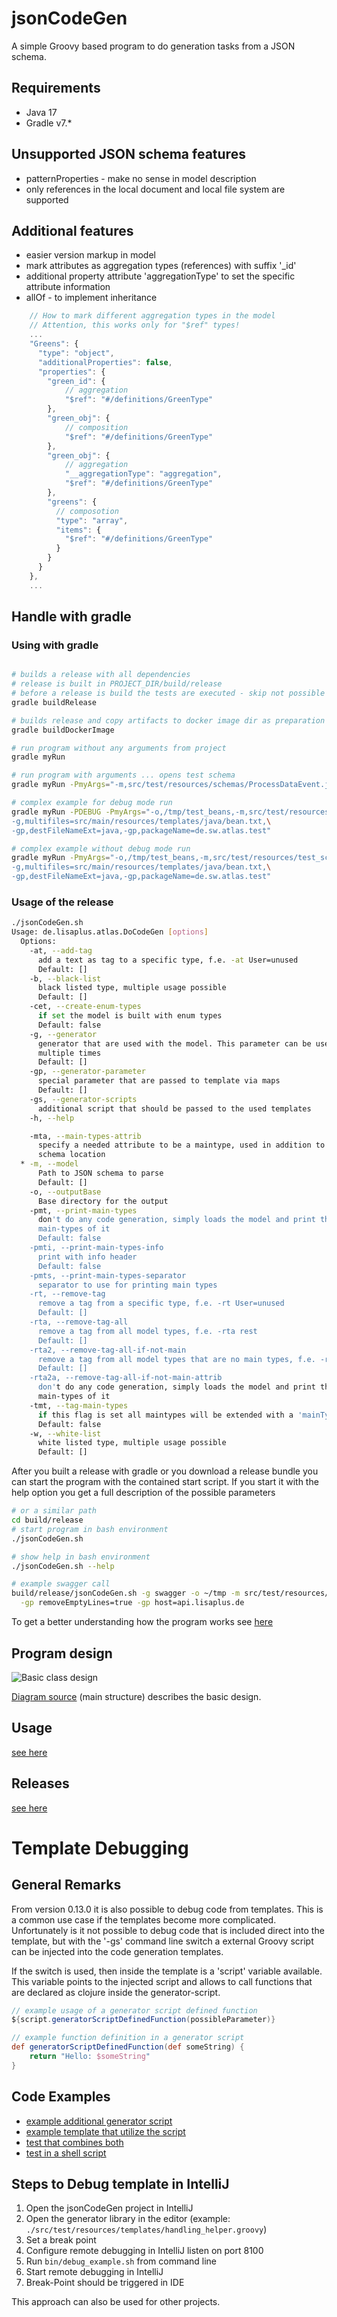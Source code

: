 # jsonCodeGen
A simple Groovy based program to do generation tasks from a JSON schema.

## Requirements
* Java 17
* Gradle v7.*

## Unsupported JSON schema features
* patternProperties - make no sense in model description
* only references in the local document and local file system are supported

## Additional features
* easier version markup in model
* mark attributes as aggregation types (references) with suffix '_id'
* additional property attribute 'aggregationType' to set the specific attribute information
* allOf - to implement inheritance

```javascript
    // How to mark different aggregation types in the model
    // Attention, this works only for "$ref" types!
    ...
    "Greens": {
      "type": "object",
      "additionalProperties": false,
      "properties": {
        "green_id": {
            // aggregation
            "$ref": "#/definitions/GreenType"
        },
        "green_obj": {
            // composition
            "$ref": "#/definitions/GreenType"
        },
        "green_obj": {
            // aggregation
            "__aggregationType": "aggregation",
            "$ref": "#/definitions/GreenType"
        },
        "greens": {
          // composotion
          "type": "array",
          "items": {
            "$ref": "#/definitions/GreenType"
          }
        }
      }
    },
    ...
```


## Handle with gradle
### Using with gradle
```bash

# builds a release with all dependencies
# release is built in PROJECT_DIR/build/release
# before a release is build the tests are executed - skip not possible
gradle buildRelease

# builds release and copy artifacts to docker image dir as preparation for the image build
gradle buildDockerImage

# run program without any arguments from project
gradle myRun

# run program with arguments ... opens test schema
gradle myRun -PmyArgs="-m,src/test/resources/schemas/ProcessDataEvent.json"

# complex example for debug mode run
gradle myRun -PDEBUG -PmyArgs="-o,/tmp/test_beans,-m,src/test/resources/test_schemas/multiType.json,\
-g,multifiles=src/main/resources/templates/java/bean.txt,\
-gp,destFileNameExt=java,-gp,packageName=de.sw.atlas.test"

# complex example without debug mode run
gradle myRun -PmyArgs="-o,/tmp/test_beans,-m,src/test/resources/test_schemas/multiType.json,\
-g,multifiles=src/main/resources/templates/java/bean.txt,\
-gp,destFileNameExt=java,-gp,packageName=de.sw.atlas.test"
```
### Usage of the release

```bash
./jsonCodeGen.sh
Usage: de.lisaplus.atlas.DoCodeGen [options]
  Options:
    -at, --add-tag
      add a text as tag to a specific type, f.e. -at User=unused
      Default: []
    -b, --black-list
      black listed type, multiple usage possible
      Default: []
    -cet, --create-enum-types
      if set the model is built with enum types
      Default: false
    -g, --generator
      generator that are used with the model. This parameter can be used 
      multiple times
      Default: []
    -gp, --generator-parameter
      special parameter that are passed to template via maps
      Default: []
    -gs, --generator-scripts
      additional script that should be passed to the used templates
    -h, --help

    -mta, --main-types-attrib
      specify a needed attribute to be a maintype, used in addition to the 
      schema location
  * -m, --model
      Path to JSON schema to parse
      Default: []
    -o, --outputBase
      Base directory for the output
    -pmt, --print-main-types
      don't do any code generation, simply loads the model and print the 
      main-types of it
      Default: false
    -pmti, --print-main-types-info
      print with info header
      Default: false
    -pmts, --print-main-types-separator
      separator to use for printing main types
    -rt, --remove-tag
      remove a tag from a specific type, f.e. -rt User=unused
      Default: []
    -rta, --remove-tag-all
      remove a tag from all model types, f.e. -rta rest
      Default: []
    -rta2, --remove-tag-all-if-not-main
      remove a tag from all model types that are no main types, f.e. -rta rest
      Default: []
    -rta2a, --remove-tag-all-if-not-main-attrib
      don't do any code generation, simply loads the model and print the 
      main-types of it
    -tmt, --tag-main-types
      if this flag is set all maintypes will be extended with a 'mainType' tag
      Default: false
    -w, --white-list
      white listed type, multiple usage possible
      Default: []
```

After you built a release with gradle or you download a release bundle you can start
the program with the contained start script. If you start it with the help option you
get a full description of the possible parameters
```bash
# or a similar path
cd build/release
# start program in bash environment
./jsonCodeGen.sh

# show help in bash environment
./jsonCodeGen.sh --help

# example swagger call
build/release/jsonCodeGen.sh -g swagger -o ~/tmp -m src/test/resources/test_schemas/ds/user.json \
  -gp removeEmptyLines=true -gp host=api.lisaplus.de
```

To get a better understanding how the program works see [here](src/test/groovy/de/lisaplus/atlas/codegen/test/PlantUml.groovy)

## Program design
![Basic class design](http://www.plantuml.com/plantuml/png/5SX13iCm20NHgxG7gDddCfMBKUp8XWW-olMJRaPFynxACvkaprS7pjY8l5vb7-Zvon1dKuYYi2qAxjFGQuf_hd_f25Es9hiehHfuLZEEnqE_0Kz6kfGprxm1)

[Diagram source](docs/main_structure.puml) (main structure) describes the
basic design.

## Usage
[see here](src/main/resources/docs/usage.md)

## Releases
[see here](Releases.md)

# Template Debugging
## General Remarks
From version 0.13.0 it is also possible to debug code from templates. This is
a common use case if the templates become more complicated. Unfortunately is it
not possible to debug code that is included direct into the template, but 
with the '-gs' command line switch a external Groovy script can be injected into
the code generation templates.

If the switch is used, then inside the template is a 'script' variable available.
This variable points to the injected script and allows to call functions that
are declared as clojure inside the generator-script.

```Groovy
// example usage of a generator script defined function
${script.generatorScriptDefinedFunction(possibleParameter)}
``` 

```Groovy
// example function definition in a generator script
def generatorScriptDefinedFunction(def someString) {
    return "Hello: $someString"
}
``` 
## Code Examples
* [example additional generator script](./src/test/resources/templates/handling_helper.groovy)
* [example template that utilize the script](./src/test/resources/templates/handling.txt)
* [test that combines both](./src/test/groovy/de/lisaplus/atlas/codegen/test/MultiFileTemplates.groovy)
* [test in a shell script](./bin/debug_example.sh)

## Steps to Debug template in IntelliJ
1. Open the jsonCodeGen project in IntelliJ
2. Open the generator library in the editor (example: `./src/test/resources/templates/handling_helper.groovy`)
3. Set a break point
4. Configure remote debugging in IntelliJ listen on port 8100
5. Run `bin/debug_example.sh` from command line
6. Start remote debugging in IntelliJ
7. Break-Point should be triggered in IDE

This approach can also be used for other projects.
